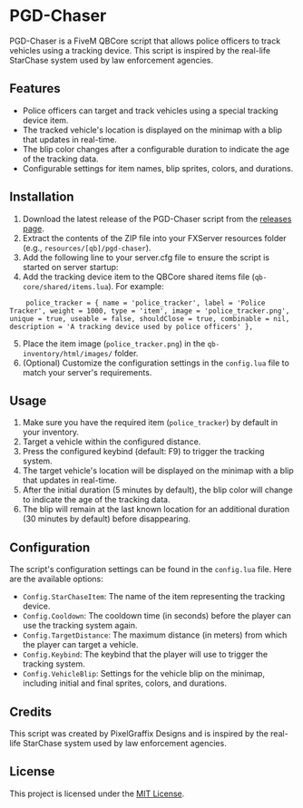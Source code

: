 # PGD-Chaser

PGD-Chaser is a FiveM QBCore script that allows police officers to track vehicles using a tracking device. This script is inspired by the real-life StarChase system used by law enforcement agencies.

## Features

- Police officers can target and track vehicles using a special tracking device item.
- The tracked vehicle's location is displayed on the minimap with a blip that updates in real-time.
- The blip color changes after a configurable duration to indicate the age of the tracking data.
- Configurable settings for item names, blip sprites, colors, and durations.

## Installation

1. Download the latest release of the PGD-Chaser script from the [releases page](https://github.com/your-username/pgd-chaser/releases).
2. Extract the contents of the ZIP file into your FXServer resources folder (e.g., `resources/[qb]/pgd-chaser`).
3. Add the following line to your server.cfg file to ensure the script is started on server startup:
4. Add the tracking device item to the QBCore shared items file (`qb-core/shared/items.lua`). For example:
```
	police_tracker = { name = 'police_tracker', label = 'Police Tracker', weight = 1000, type = 'item', image = 'police_tracker.png', unique = true, useable = false, shouldClose = true, combinable = nil, description = 'A tracking device used by police officers' },
```


5. Place the item image (`police_tracker.png`) in the `qb-inventory/html/images/` folder.
6. (Optional) Customize the configuration settings in the `config.lua` file to match your server's requirements.

## Usage

1. Make sure you have the required item (`police_tracker`) by default in your inventory.
2. Target a vehicle within the configured distance.
3. Press the configured keybind (default: F9) to trigger the tracking system.
4. The target vehicle's location will be displayed on the minimap with a blip that updates in real-time.
5. After the initial duration (5 minutes by default), the blip color will change to indicate the age of the tracking data.
6. The blip will remain at the last known location for an additional duration (30 minutes by default) before disappearing.

## Configuration

The script's configuration settings can be found in the `config.lua` file. Here are the available options:

- `Config.StarChaseItem`: The name of the item representing the tracking device.
- `Config.Cooldown`: The cooldown time (in seconds) before the player can use the tracking system again.
- `Config.TargetDistance`: The maximum distance (in meters) from which the player can target a vehicle.
- `Config.Keybind`: The keybind that the player will use to trigger the tracking system.
- `Config.VehicleBlip`: Settings for the vehicle blip on the minimap, including initial and final sprites, colors, and durations.

## Credits

This script was created by PixelGraffix Designs and is inspired by the real-life StarChase system used by law enforcement agencies.

## License

This project is licensed under the [MIT License](LICENSE).

